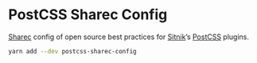 # PostCSS Sharec Config

[Sharec] config of open source best practices
for [Sitnik]’s [PostCSS] plugins.

```sh
yarn add --dev postcss-sharec-config
```

[PostCSS]: https://postcss.org/
[Sitnik]: https://github.com/au
[Sharec]: https://lamartire.github.io/sharec/
